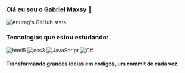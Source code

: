 
### Olá eu sou o Gabriel Maxsy 👋


![Anurag's GitHub stats](https://github-readme-stats.vercel.app/api?username=Gabriel-Maxsy&theme=transparent)


### Tecnologias que estou estudando:

<div style="display: inline_block">
<img alt="html5" src="https://img.shields.io/badge/HTML5-E34F26?style=for-the-badge&logo=html5&logoColor=white"/>
<img alt="css3" src="https://img.shields.io/badge/CSS3-1572B6?style=for-the-badge&logo=css3&logoColor=white"/>
<img alt="JavaScript" src="https://img.shields.io/badge/JavaScript-323330?style=for-the-badge&logo=javascript&logoColor=F7DF1E"/>  
<img alt="C#" src="https://img.shields.io/badge/C%23-239120?style=for-the-badge&logo=c-sharp&logoColor=white"/>  
</div>

#### Transformando grandes ideias em códigos, um commit de cada vez.
